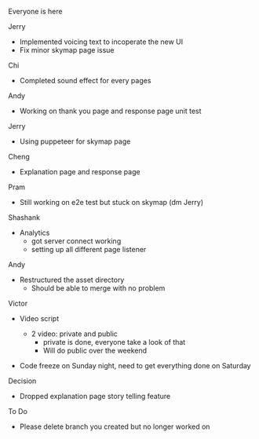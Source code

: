 Everyone is here

Jerry

- Implemented voicing text to incoperate the new UI
- Fix minor skymap page issue

Chi

- Completed sound effect for every pages

Andy

- Working on thank you page and response page unit test

Jerry

- Using puppeteer for skymap page

Cheng

- Explanation page and response page

Pram

- Still working on e2e test but stuck on skymap (dm Jerry)

Shashank

- Analytics
  - got server connect working
  - setting up all different page listener

Andy

- Restructured the asset directory
  - Should be able to merge with no problem

Victor

- Video script

  - 2 video: private and public
    - private is done, everyone take a look of that
    - Will do public over the weekend

- Code freeze on Sunday night, need to get everything done on Saturday

Decision

- Dropped explanation page story telling feature

To Do

- Please delete branch you created but no longer worked on
